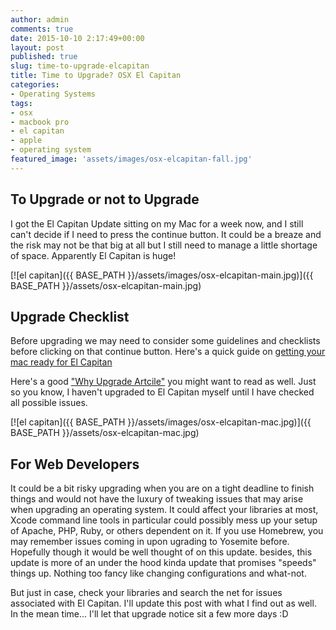 ```yaml
---
author: admin
comments: true
date: 2015-10-10 2:17:49+00:00
layout: post
published: true
slug: time-to-upgrade-elcapitan
title: Time to Upgrade? OSX El Capitan
categories:
- Operating Systems
tags:
- osx
- macbook pro
- el capitan
- apple
- operating system
featured_image: 'assets/images/osx-elcapitan-fall.jpg'
---
```



To Upgrade or not to Upgrade
---

I got the El Capitan Update sitting on my Mac for a week now, and I still can't decide if I need to press the continue button. It could be a breaze and the risk may not be that big at all but I still need to manage a little shortage of space. Apparently El Capitan is huge!

[![el capitan]({{ BASE_PATH }}/assets/images/osx-elcapitan-main.jpg)]({{ BASE_PATH }}/assets/osx-elcapitan-main.jpg)

Upgrade Checklist 
---

Before upgrading we may need to consider some guidelines and checklists before clicking on that continue button. Here's a quick guide on [getting your mac ready for El Capitan](http://www.macworld.com/article/2985812/operating-systems/get-you-mac-ready-for-os-x-10-11-el-capitan.html) 

Here's a good ["Why Upgrade Artcile"](http://lifehacker.com/should-i-upgrade-to-mac-os-x-el-capitan-1733465450) you might want to read as well. Just so you know, I haven't upgraded to El Capitan myself until I have checked all possible issues.

[![el capitan]({{ BASE_PATH }}/assets/images/osx-elcapitan-mac.jpg)]({{ BASE_PATH }}/assets/osx-elcapitan-mac.jpg)

For Web Developers
---

It could be a bit risky upgrading when you are on a tight deadline to finish things and would not have the luxury of tweaking issues that may arise when upgrading an operating system. It could affect your libraries at most, Xcode command line tools in particular could possibly mess up your setup of Apache, PHP, Ruby, or others dependent on it. If you use Homebrew, you may remember issues coming in upon ugrading to Yosemite before. Hopefully though it would be well thought of on this update. besides, this update is more of an under the hood kinda update that promises "speeds" things up. Nothing too fancy like changing configurations and what-not.

But just in case, check your libraries and search the net for issues associated with El Capitan. I'll update this post with what I find out as well. In the mean time... I'll let that upgrade notice sit a few more days :D